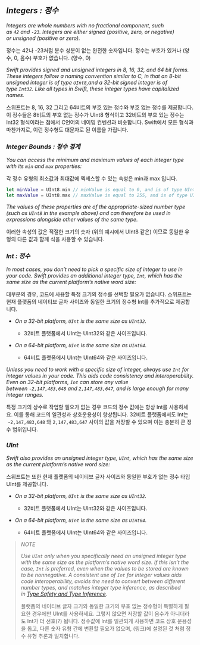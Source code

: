 ## *Integers : 정수*

*Integers are whole numbers with no fractional component, such as `42` and `-23`. Integers are either signed (positive, zero, or negative) or unsigned (positive or zero).*

정수는 42나 -23처럼 분수 성분이 없는 완전한 숫자입니다. 정수는 부호가 있거나 (양수, 0, 음수) 부호가 없습니다. (양수, 0) 

*Swift provides signed and unsigned integers in 8, 16, 32, and 64 bit forms. These integers follow a naming convention similar to C, in that an 8-bit unsigned integer is of type `UInt8`,and a 32-bit signed integer is of type `Int32`. Like all types in Swift, these integer types have capitalized names.*

스위프트는 8, 16, 32 그리고 64비트의 부호 있는 정수와 부호 없는 정수를 제공합니다. 이 정수들은 8비트의 부호 없는 정수가 UInt8 형식이고 32비트의 부호 있는 정수는 Int32 형식이라는 점에서 C언어의 네이밍 컨벤션과 비슷합니다. Swift에서 모든 형식과 마찬가지로, 이런 정수형도 대문자로 된 이름을 가집니다.



### *Integer Bounds : 정수 경계*

*You can access the minimum and maximum values of each integer type with its `min` and `max` properties:*

각 정수 유형의 최소값과 최대값에 엑세스할 수 있는 속성은 min과 max 입니다.

```swift
let minValue = UInt8.min // minValue is equal to 0, and is of type UInt8
let maxValue = UInt8.max // maxValue is equal to 255, and is of type UInt8
```

*The values of these properties are of the appropriate-sized number type (such as `UInt8` in the example above) and can therefore be used in expressions alongside other values of the same type.*

이러한 속성의 값은 적절한 크기의 숫자 (위의 예시에서 UInt8 같은) 이므로 동일한 유형의 다른 값과 함께 식을 사용할 수 있습니다.



### *Int : 정수*

*In most cases, you don’t need to pick a specific size of integer to use in your code. Swift provides an additional integer type, `Int`, which has the same size as the current platform’s native word size:*

대부분의 경우, 코드에 사용할 특정 크기의 정수를 선택할 필요가 없습니다. 스위프트는 현재 플랫폼의 네이티브 글자 사이즈와 동일한 크기의 정수형 Int를 추가적으로 제공합니다. 

- *On a 32-bit platform, `UInt` is the same size as `UInt32`.*
  
  - 32비트 플랫폼에서 UInt는 UInt32와 같은 사이즈입니다.

- *On a 64-bit platform, `UInt` is the same size as `UInt64`.*
  
  - 64비트 플랫폼에서 UInt는 UInt64와 같은 사이즈입니다.

*Unless you need to work with a specific size of integer, always use `Int` for integer values in your code. This aids code consistency and interoperability. Even on 32-bit platforms, `Int` can store any value between `-2,147,483,648` and `2,147,483,647`, and is large enough for many integer ranges.*

특정 크기의 상수로 작업할 필요가 없는 경우 코드의 정수 값에는 항상 Int를 사용하세요. 이를 통해 코드의 일관성과 상호운용성이 향상됩니다. 32비트 플랫폼에서도 Int는  `-2,147,483,648` 와 `2,147,483,647` 사이의 값을 저장할 수 있으며 이는 충분히 큰 정수 범위입니다.



### *UInt*

*Swift also provides an unsigned integer type, `UInt`, which has the same size as the current platform’s native word size:*

스위프트는 또한 현재 플랫폼의 네이티브 글자 사이즈와 동일한 부호가 없는 정수 타입 UInt를 제공합니다.

- *On a 32-bit platform, `UInt` is the same size as `UInt32`.*
  
  - 32비트 플랫폼에서 UInt는 UInt32와 같은 사이즈입니다.

- *On a 64-bit platform, `UInt` is the same size as `UInt64`.*
  
  - 64비트 플랫폼에서 UInt는 UInt64와 같은 사이즈입니다.

> *NOTE*
> 
> *Use `UInt` only when you specifically need an unsigned integer type with the same size as the platform’s native word size. If this isn’t the case, `Int` is preferred, even when the values to be stored are known to be nonnegative. A consistent use of `Int` for integer values aids code interoperability, avoids the need to convert between different number types, and matches integer type inference, as described in [Type Safety and Type Inference](https://docs.swift.org/swift-book/LanguageGuide/TheBasics.html#ID322).*
> 
> 플랫폼의 네이티브 글자 크기와 동일한 크기의 부호 없는 정수형이 특별하게 필요한 경우에만 UInt를 사용하세요. 그렇지 않으면 저장할 값이 음수가 아니더라도 Int가 더 선호(?) 됩니다. 정수값에 Int를 일관되게 사용하면 코드 상호 운용성을 돕고, 다른 숫자 유형 간에 변환할 필요가 없으며, (링크)에 설명된 것 처럼 정수 유형 추론과 일치합니다.


